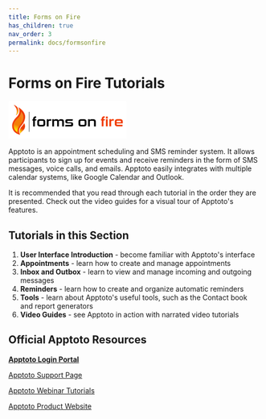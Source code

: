 ```yaml
---
title: Forms on Fire
has_children: true
nav_order: 3
permalink: docs/formsonfire
---
```


# Forms on Fire Tutorials

<img src="/assets/formsonfire/logo.png" />

Apptoto is an appointment scheduling and SMS reminder system. It allows participants to sign up for events and receive reminders in the form of SMS messages, voice calls, and emails. Apptoto easily integrates with multiple calendar systems, like Google Calendar and Outlook.

It is recommended that you read through each tutorial in the order they are presented. Check out the video guides for a visual tour of Apptoto's features.

## Tutorials in this Section
1. **User Interface Introduction** - become familiar with Apptoto's interface
2. **Appointments** - learn how to create and manage appointments
3. **Inbox and Outbox** - learn to view and manage incoming and outgoing messages
4. **Reminders** - learn how to create and organize automatic reminders
5. **Tools** - learn about Apptoto's useful tools, such as the Contact book and report generators
6. **Video Guides** - see Apptoto in action with narrated video tutorials

## Official Apptoto Resources

<a href="https://secure5.apptoto.com/portal">**Apptoto Login Portal**</a>

<a href="https://www.apptoto.com/support/">Apptoto Support Page</a>

<a href="https://www.apptoto.com/webinars/">Apptoto Webinar Tutorials</a>

<a href="https://www.apptoto.com/">Apptoto Product Website</a>
